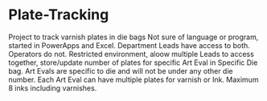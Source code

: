 # Plate-Tracking
Project to track varnish plates in die bags
Not sure of language or program, started in PowerApps and Excel.
Department Leads have access to both. Operators do not. Restricted environment, aloow multiple Leads to access together, store/update number of plates for specific Art Eval in Specific Die bag. Art Evals are specific to die and will not be under any other die number. Each Art Eval can have multiple plates for varnish or Ink. Maximum 8 inks including varnishes.

